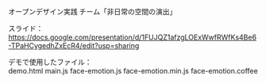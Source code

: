 オープンデザイン実践
チーム「非日常の空間の演出」

スライド：https://docs.google.com/presentation/d/1FUJQZ1afzgLOExWwfRWfKs4Be6-TPaHCygedhZxEcR4/edit?usp=sharing

デモで使用したファイル：<br>
demo.html
main.js
face-emotion.js
face-emotion.min.js
face-emotion.coffee

